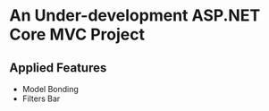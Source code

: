 # **An Under-development ASP.NET Core MVC Project**

## Applied Features
- Model Bonding
- Filters Bar
